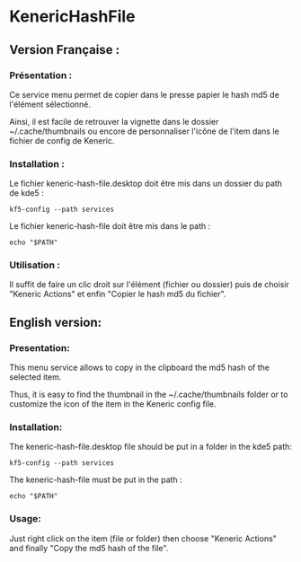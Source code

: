 # KenericHashFile

## Version Française :
### Présentation :
Ce service menu permet de copier dans le presse papier le hash md5 de l'élément sélectionné.

Ainsi, il est facile de retrouver la vignette dans le dossier ~/.cache/thumbnails ou encore de personnaliser l'icône de l'item dans le fichier de config de Keneric.

### Installation :
Le fichier keneric-hash-file.desktop doit être mis dans un dossier du path de kde5 :
```
kf5-config --path services
```
Le fichier keneric-hash-file doit être mis dans le path :
```
echo "$PATH"
```

### Utilisation :
Il suffit de faire un clic droit sur l'élément (fichier ou dossier) puis de choisir "Keneric Actions" et enfin "Copier le hash md5 du fichier".


## English version:
### Presentation:
This menu service allows to copy in the clipboard the md5 hash of the selected item.

Thus, it is easy to find the thumbnail in the ~/.cache/thumbnails folder or to customize the icon of the item in the Keneric config file.

### Installation:
The keneric-hash-file.desktop file should be put in a folder in the kde5 path:
```
kf5-config --path services
```
The keneric-hash-file must be put in the path :
```
echo "$PATH"
```

### Usage:
Just right click on the item (file or folder) then choose "Keneric Actions" and finally "Copy the md5 hash of the file".
